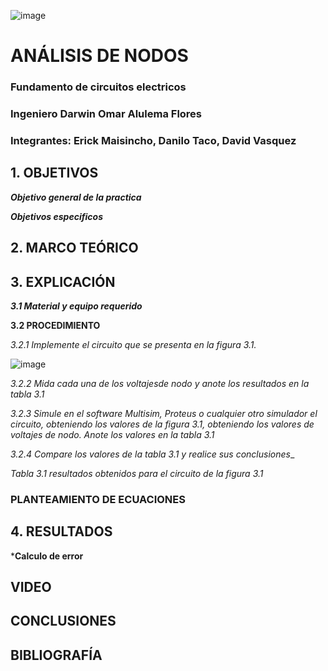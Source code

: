 ![image](https://user-images.githubusercontent.com/85728185/121998054-e2cc4080-cd70-11eb-8c9c-eebefc1e4de7.png)

# ANÁLISIS DE NODOS

### Fundamento de circuitos electricos
### Ingeniero  Darwin Omar Alulema Flores

### Integrantes: Erick Maisincho, Danilo Taco, David Vasquez

## 1. OBJETIVOS

***Objetivo general de la practica***


***Objetivos especificos***

## 2. MARCO TEÓRICO 


## 3. EXPLICACIÓN

***3.1 Material y equipo requerido***

**3.2 PROCEDIMIENTO**

_3.2.1 Implemente el circuito que se presenta en la figura 3.1._

![image](https://user-images.githubusercontent.com/85259801/122852805-d9922500-d2d6-11eb-8c91-07944287f51d.png)

_3.2.2 Mida cada una de los voltajesde nodo y anote los resultados en la tabla 3.1_

_3.2.3 Simule en el software Multisim, Proteus o cualquier otro simulador el circuito, obteniendo los valores de la figura 3.1, obteniendo los valores de voltajes de nodo. Anote los valores en la tabla 3.1_

_3.2.4 Compare los valores de la tabla 3.1 y realice sus conclusiones__

_Tabla 3.1 resultados obtenidos para el circuito de la figura 3.1_


### PLANTEAMIENTO DE ECUACIONES


## 4. RESULTADOS

***Calculo  de error**

## VIDEO

## CONCLUSIONES


## BIBLIOGRAFÍA 
